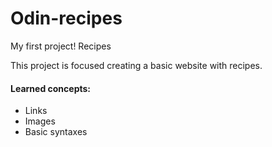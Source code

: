 # Odin-recipes
My first project!
Recipes
<p>This project is focused creating a basic website with recipes.</p>
<h4>Learned concepts:</h4>
<ul>
    <li>Links</li>
    <li>Images</li>
    <li>Basic syntaxes</li>
</ul>